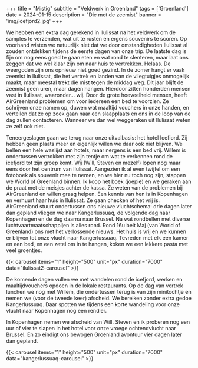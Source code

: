 +++
title = "Mistig"
subtitle = "Veldwerk in Groenland"
tags = ['Groenland']
date = 2024-01-15
description = "Die met de zeemist"
banner = 'img/icefjord2.jpg'
+++

We hebben een extra dag gerekend in Ilulissat na het veldwerk om de samples te verzenden, wat uit te rusten en ergens souvenirs te scoren. Op voorhand wisten we natuurlijk niet dat we door omstandigheden Ilulissat al zouden ontdekken tijdens de eerste dagen van onze trip. De laatste dag is fijn om nog eens goed te gaan eten en wat rond te slenteren, maar laat ons zeggen dat we wel klaar zijn om naar huis te vertrekken. Helaas. De weergoden zijn ons opnieuw niet goed gezind. In de zomer hangt er vaak zeemist in Ilulissat, die het vertrek en landen van de vliegtuigjes onmogelijk maakt, maar meestal trekt die mist tegen de middag weg. Dit jaar blijft de zeemist geen uren, maar dagen hangen. Hierdoor zitten honderden mensen vast in Ilulissat, waaronder… wij. Door de grote hoeveelheid mensen, heeft AirGreenland problemen om voor iedereen een bed te voorzien. Ze schrijven onze namen op, duwen wat maaltijd vouchers in onze handen, en vertellen dat ze op zoek gaan naar een slaapplaats en ons in de loop van de dag zullen contacteren. Wanneer we dan wel weggeraken uit Ilulissat weten ze zelf ook niet. 

Teneergeslagen gaan we terug naar onze uitvalbasis: het hotel Icefiord. Zij hebben geen plaats meer en eigenlijk willen we daar ook niet blijven. We bellen een hele waslijst aan hotels, maar nergens is een bed vrij. Willem is ondertussen vertrokken met zijn tentje om wat te verkennen rond de icefjord tot zijn groep komt. Wij (Will, Steven en mezelf) lopen nog maar eens door het centrum van Ilulissat. Aangezien ik al even twijfel om een fotoboek als souvenir mee te nemen, en we hier nu toch nog zijn, stappen we World of Greenland binnen. Ik koop het boek (joepie) en we geraken aan de praat met de meisjes achter de kassa. Ze weten van de problemen bij AirGreenland en willen graag helpen. Een kennis van hen is in Kopenhagen en verhuurt haar huis in Ilulissat. Ze gaan checken of het vrij is. AirGreenland stuurt ondertussen ons nieuwe vluchtschema: drie dagen later dan gepland vliegen we naar Kangerlussuaq, de volgende dag naar Kopenhagen en de dag daarna naar Brussel. Na wat rondbellen met diverse luchtvaartmaatschappijen is alles rond. Rond 16u belt Maj (van World of Greenland) ons met het verlossende nieuws. Het huis is vrij en we kunnen er blijven tot onze vlucht naar Kangerlussuaq. Tevreden met elk een kamer en een bed, en een zetel om in te hangen, koken we een lekkere pasta met veel groentjes.

{{< carousel items="1" height="500" unit="px" duration="7000" data="ilulissat2-carousel" >}}

De komende dagen vullen we met wandelen rond de icefjord, werken en maaltijdvouchers opdoen in de lokale restaurants. Op de dag van vertrek lunchen we nog met Willem, die ondertussen terug is van zijn minitochtje en nemen we (voor de tweede keer) afscheid. We bereiken zonder extra gedoe Kangerlussuaq. Daar spotten we tijdens een korte wandeling  voor onze vlucht naar Kopenhagen nog een rendier. 

In Kopenhagen nemen we afscheid van Will. Steven en ik proberen nog een uur of vier te slapen in het hotel voor onze vroege ochtendvlucht naar Brussel. En zo eindigt ons bewogen Groenland avontuur vier dagen later dan gepland. 

{{< carousel items="1" height="500" unit="px" duration="7000" data="kangerlussuaq-carousel" >}}
